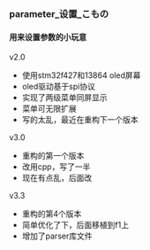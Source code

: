 ### parameter_设置_こもの

#### 用来设置参数的小玩意

v2.0

+ 使用stm32f427和13864 oled屏幕
+ oled驱动基于spi协议
+ 实现了两级菜单同屏显示
+ 菜单可无限扩展
+ 写的太乱，最近在重构下一个版本

v3.0

+ 重构的第一个版本
+ 改用cpp，写了一半
+ 现在有点乱，后面改

v3.3

+ 重构的第4个版本
+ 简单优化了下，后面移植到f1上
+ 增加了parser库文件
